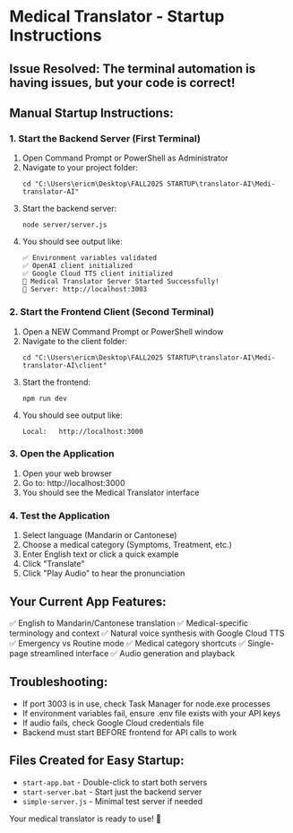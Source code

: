 # Medical Translator - Startup Instructions

## Issue Resolved: The terminal automation is having issues, but your code is correct! 

## Manual Startup Instructions:

### 1. Start the Backend Server (First Terminal)
1. Open Command Prompt or PowerShell as Administrator
2. Navigate to your project folder:
   ```
   cd "C:\Users\ericm\Desktop\FALL2025 STARTUP\translator-AI\Medi-translator-AI"
   ```
3. Start the backend server:
   ```
   node server/server.js
   ```
4. You should see output like:
   ```
   ✅ Environment variables validated
   ✅ OpenAI client initialized
   ✅ Google Cloud TTS client initialized
   🚀 Medical Translator Server Started Successfully!
   📡 Server: http://localhost:3003
   ```

### 2. Start the Frontend Client (Second Terminal)
1. Open a NEW Command Prompt or PowerShell window
2. Navigate to the client folder:
   ```
   cd "C:\Users\ericm\Desktop\FALL2025 STARTUP\translator-AI\Medi-translator-AI\client"
   ```
3. Start the frontend:
   ```
   npm run dev
   ```
4. You should see output like:
   ```
   Local:   http://localhost:3000
   ```

### 3. Open the Application
1. Open your web browser
2. Go to: http://localhost:3000
3. You should see the Medical Translator interface

### 4. Test the Application
1. Select language (Mandarin or Cantonese)
2. Choose a medical category (Symptoms, Treatment, etc.)
3. Enter English text or click a quick example
4. Click "Translate"
5. Click "Play Audio" to hear the pronunciation

## Your Current App Features:
✅ English to Mandarin/Cantonese translation
✅ Medical-specific terminology and context
✅ Natural voice synthesis with Google Cloud TTS
✅ Emergency vs Routine mode
✅ Medical category shortcuts
✅ Single-page streamlined interface
✅ Audio generation and playback

## Troubleshooting:
- If port 3003 is in use, check Task Manager for node.exe processes
- If environment variables fail, ensure .env file exists with your API keys
- If audio fails, check Google Cloud credentials file
- Backend must start BEFORE frontend for API calls to work

## Files Created for Easy Startup:
- `start-app.bat` - Double-click to start both servers
- `start-server.bat` - Start just the backend server
- `simple-server.js` - Minimal test server if needed

Your medical translator is ready to use! 🏥